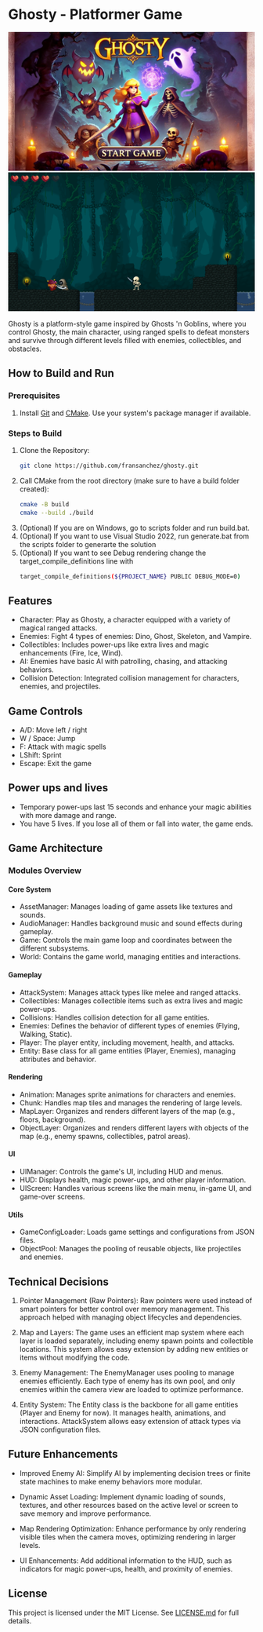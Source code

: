 # Ghosty - Platformer Game

![Ghosty Main Screen](screenshots/screenshot1.png)
![Ghosty Gameplay](screenshots/screenshot2.png)


Ghosty is a platform-style game inspired by Ghosts 'n Goblins, where you control Ghosty, the main character, using ranged spells to defeat monsters and survive through different levels filled with enemies, collectibles, and obstacles.

## How to Build and Run

### Prerequisites
1. Install [Git](https://git-scm.com/downloads) and [CMake](https://cmake.org/download/). Use your system's package manager if available.

### Steps to Build

1. Clone the Repository: 
	```bash
	git clone https://github.com/fransanchez/ghosty.git

2. Call CMake from the root directory (make sure to have a build folder created):
    ```bash
	cmake -B build
	cmake --build ./build

3. (Optional) If you are on Windows, go to scripts folder and run build.bat.
4. (Optional) If you want to use Visual Studio 2022, run generate.bat from the scripts folder to generarte the solution
5. (Optional) If you want to see Debug rendering change the target_compile_definitions line with 
	```bash
	target_compile_definitions(${PROJECT_NAME} PUBLIC DEBUG_MODE=0)


## Features

- Character: Play as Ghosty, a character equipped with a variety of magical ranged attacks.
- Enemies: Fight 4 types of enemies: Dino, Ghost, Skeleton, and Vampire.
- Collectibles: Includes power-ups like extra lives and magic enhancements (Fire, Ice, Wind).
- AI: Enemies have basic AI with patrolling, chasing, and attacking behaviors.
- Collision Detection: Integrated collision management for characters, enemies, and projectiles.

## Game Controls

- A/D: Move left / right
- W / Space: Jump
- F: Attack with magic spells
- LShift: Sprint
- Escape: Exit the game

## Power ups and lives

- Temporary power-ups last 15 seconds and enhance your magic abilities with more damage and range.
- You have 5 lives. If you lose all of them or fall into water, the game ends.

## Game Architecture

### Modules Overview

#### Core System
- AssetManager: Manages loading of game assets like textures and sounds.
- AudioManager: Handles background music and sound effects during gameplay.
- Game: Controls the main game loop and coordinates between the different subsystems.
- World: Contains the game world, managing entities and interactions.

#### Gameplay
- AttackSystem: Manages attack types like melee and ranged attacks.
- Collectibles: Manages collectible items such as extra lives and magic power-ups.
- Collisions: Handles collision detection for all game entities.
- Enemies: Defines the behavior of different types of enemies (Flying, Walking, Static).
- Player: The player entity, including movement, health, and attacks.
- Entity: Base class for all game entities (Player, Enemies), managing attributes and behavior.

#### Rendering
- Animation: Manages sprite animations for characters and enemies.
- Chunk: Handles map tiles and manages the rendering of large levels.
- MapLayer: Organizes and renders different layers of the map (e.g., floors, background).
- ObjectLayer: Organizes and renders different layers with objects of the map (e.g., enemy spawns, collectibles, patrol areas).

#### UI
- UIManager: Controls the game's UI, including HUD and menus.
- HUD: Displays health, magic power-ups, and other player information.
- UIScreen: Handles various screens like the main menu, in-game UI, and game-over screens.

#### Utils
- GameConfigLoader: Loads game settings and configurations from JSON files.
- ObjectPool: Manages the pooling of reusable objects, like projectiles and enemies.


## Technical Decisions

1. Pointer Management (Raw Pointers): Raw pointers were used instead of smart pointers for better control over memory management. This approach helped with managing object lifecycles and dependencies.

2. Map and Layers: The game uses an efficient map system where each layer is loaded separately, including enemy spawn points and collectible locations. This system allows easy extension by adding new entities or items without modifying the code.

3. Enemy Management: The EnemyManager uses pooling to manage enemies efficiently. Each type of enemy has its own pool, and only enemies within the camera view are loaded to optimize performance.

4. Entity System: The Entity class is the backbone for all game entities (Player and Enemy for now). It manages health, animations, and interactions. AttackSystem allows easy extension of attack types via JSON configuration files.

## Future Enhancements

- Improved Enemy AI: Simplify AI by implementing decision trees or finite state machines to make enemy behaviors more modular.

- Dynamic Asset Loading: Implement dynamic loading of sounds, textures, and other resources based on the active level or screen to save memory and improve performance.

- Map Rendering Optimization: Enhance performance by only rendering visible tiles when the camera moves, optimizing rendering in larger levels.

- UI Enhancements: Add additional information to the HUD, such as indicators for magic power-ups, health, and proximity of enemies.


## License
This project is licensed under the MIT License. See [LICENSE.md](https://github.com/fransanchez/ghosty/blob/main/LICENSE.md) for full details.